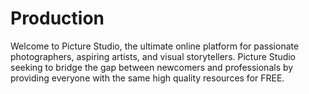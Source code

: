 # Production
Welcome to Picture Studio, the ultimate online platform for passionate photographers, aspiring artists, and visual storytellers. Picture Studio seeking to bridge the gap between newcomers and professionals by providing everyone with the same high quality resources for FREE.